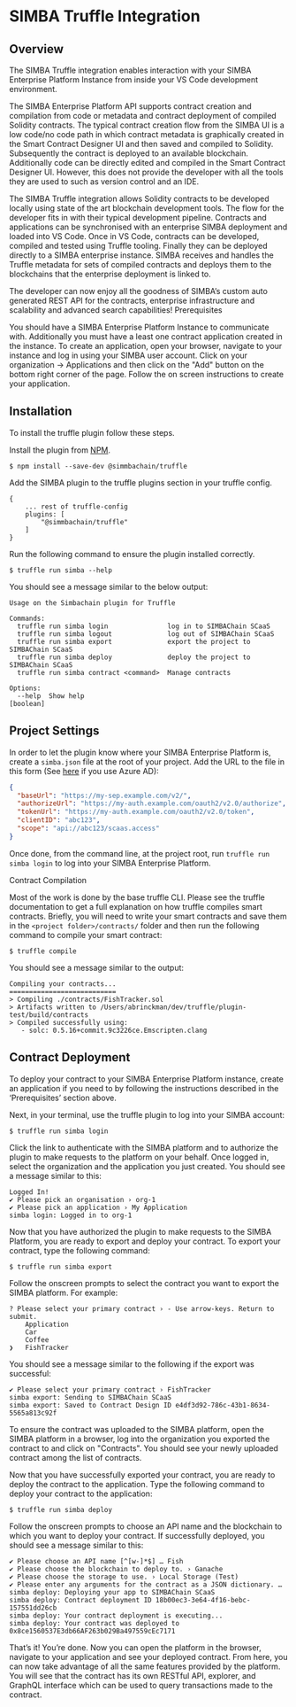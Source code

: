 # SIMBA Truffle Integration


## Overview

The SIMBA Truffle integration enables interaction with your SIMBA Enterprise Platform Instance from inside your VS Code development environment.

The SIMBA Enterprise Platform API supports contract creation and compilation from code or metadata and contract deployment of compiled Solidity contracts. The typical contract creation flow from the SIMBA UI is a low code/no code path in which  contract metadata is graphically created in the Smart Contract Designer UI and then saved and compiled to Solidity. Subsequently the contract is deployed to an available blockchain. Additionally code can be directly edited and compiled in the Smart Contract Designer UI. However, this does not provide the developer with all the tools they are used to such as version control and an IDE.

The SIMBA Truffle integration allows Solidity contracts to be developed locally using state of the art blockchain development tools. The flow for the developer fits in with their typical development pipeline. Contracts and applications can be synchronised with an enterprise SIMBA deployment and loaded into VS Code. Once in VS Code, contracts can be developed, compiled and tested using Truffle tooling. Finally they can be deployed directly to a SIMBA enterprise instance. SIMBA receives and handles the Truffle metadata for sets of compiled contracts and deploys them to the blockchains that the enterprise deployment is linked to. 

The developer can now enjoy all the goodness of SIMBA’s custom auto generated REST API for the contracts, enterprise infrastructure and scalability and advanced search capabilities!
Prerequisites

You should have a SIMBA Enterprise Platform Instance to communicate with. Additionally you must have a least one contract application created in the instance. To create an application, open your browser, navigate to your instance and log in using your SIMBA user account. Click on your organization -> Applications and then click on the "Add" button on the bottom right corner of the page. Follow the on screen instructions to create your application.
## Installation

To install the truffle plugin follow these steps.

Install the plugin from [NPM](https://www.npmjs.com/package/@simbachain/truffle).

`$ npm install --save-dev @simmbachain/truffle`

Add the SIMBA plugin to the truffle plugins section in your truffle config.

```
{ 
    ... rest of truffle-config
    plugins: [
        "@simmbachain/truffle"
    ]
}
```

Run the following command to ensure the plugin installed correctly.

`$ truffle run simba --help`

You should see a message similar to the below output:

```
Usage on the Simbachain plugin for Truffle

Commands:
  truffle run simba login               log in to SIMBAChain SCaaS
  truffle run simba logout              log out of SIMBAChain SCaaS
  truffle run simba export              export the project to SIMBAChain SCaaS
  truffle run simba deploy              deploy the project to SIMBAChain SCaaS
  truffle run simba contract <command>  Manage contracts

Options:
  --help  Show help                                                    [boolean]
```

## Project Settings

In order to let the plugin know where your SIMBA Enterprise Platform is, create a `simba.json` file at the root of your project. Add the URL to the file in this form (See [here](https://github.com/SIMBAChain/truffle/blob/main/docs/AzureAD.md) if you use Azure AD):

```json
{
  "baseUrl": "https://my-sep.example.com/v2/",
  "authorizeUrl": "https://my-auth.example.com/oauth2/v2.0/authorize",
  "tokenUrl": "https://my-auth.example.com/oauth2/v2.0/token",
  "clientID": "abc123",
  "scope": "api://abc123/scaas.access"
}
```

Once done, from the command line, at the project root, run `truffle run simba login` to log into your SIMBA Enterprise Platform.

Contract Compilation

Most of the work is done by the base truffle CLI. Please see the truffle documentation to get a full explanation on how truffle compiles smart contracts. Briefly, you will need to write your smart contracts and save them in the `<project folder>/contracts/` folder and then run the following command to compile your smart contract:

`$ truffle compile`

You should see a message similar to the output:

```
Compiling your contracts...
===========================
> Compiling ./contracts/FishTracker.sol
> Artifacts written to /Users/abrinckman/dev/truffle/plugin-test/build/contracts
> Compiled successfully using:
   - solc: 0.5.16+commit.9c3226ce.Emscripten.clang
```


## Contract Deployment

To deploy your contract to your SIMBA Enterprise Platform instance, create an application if you need to by following the instructions described in the ‘Prerequisites’ section above.

Next, in your terminal, use the truffle plugin to log into your SIMBA account:

`$ truffle run simba login`

Click the link to authenticate with the SIMBA platform and to authorize the plugin to make requests to the platform on your behalf. Once logged in, select the organization and the application you just created. You should see a message similar to this:

```
Logged In!
✔ Please pick an organisation › org-1
✔ Please pick an application › My Application
simba login: Logged in to org-1
```

Now that you have authorized the plugin to make requests to the SIMBA Platform,  you are ready to export and deploy your contract. To export your contract, type the following command:

`$ truffle run simba export`

Follow the onscreen prompts to select the contract you want to export the SIMBA platform. For example:

```
? Please select your primary contract › - Use arrow-keys. Return to submit.
    Application
    Car
    Coffee
❯   FishTracker
```

You should see a message similar to the following if the export was successful:


```
✔ Please select your primary contract › FishTracker
simba export: Sending to SIMBAChain SCaaS
simba export: Saved to Contract Design ID e4df3d92-786c-43b1-8634-5565a813c92f
```


To ensure the contract was uploaded to the SIMBA platform, open the SIMBA platform in a browser, log into the organization you exported the contract to and click on "Contracts". You should see your newly uploaded contract among the list of contracts.

Now that you have successfully exported your contract, you are ready to deploy the contract to the application. Type the following command to deploy your contract to the application:

`$ truffle run simba deploy`

Follow the onscreen prompts to choose an API name and the blockchain to which you want to deploy your contract. If successfully deployed, you should see a message similar to this:

```
✔ Please choose an API name [^[w-]*$] … Fish
✔ Please choose the blockchain to deploy to. › Ganache
✔ Please choose the storage to use. › Local Storage (Test)
✔ Please enter any arguments for the contract as a JSON dictionary. …
simba deploy: Deploying your app to SIMBAChain SCaaS
simba deploy: Contract deployment ID 18b00ec3-3e64-4f16-bebc-157551dd26cb
simba deploy: Your contract deployment is executing...
simba deploy: Your contract was deployed to 0x8ce1560537E3db66AF263b029Ba497559cEc7171
```

That’s it! You’re done. Now you can open the platform in the browser, navigate to your application and see your deployed contract. From here, you can now take advantage of all the same features provided by the platform. You will see that the contract has its own RESTful API, explorer, and GraphQL interface which can be used to query transactions made to the contract.








